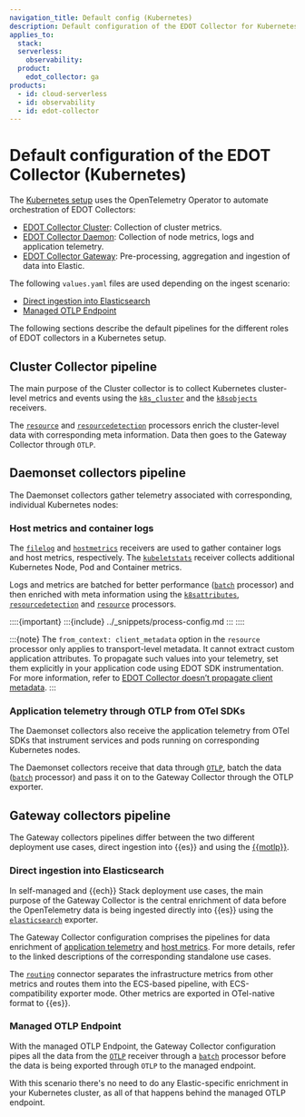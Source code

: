 ```yaml
---
navigation_title: Default config (Kubernetes)
description: Default configuration of the EDOT Collector for Kubernetes.
applies_to:
  stack:
  serverless:
    observability:
  product:
    edot_collector: ga
products:
  - id: cloud-serverless
  - id: observability
  - id: edot-collector
---
```


# Default configuration of the EDOT Collector (Kubernetes)

The [Kubernetes setup](docs-content://solutions/observability/get-started/opentelemetry/quickstart/index.md) uses the OpenTelemetry Operator to automate orchestration of EDOT Collectors:

* [EDOT Collector Cluster](#cluster-collector-pipeline): Collection of cluster metrics.
* [EDOT Collector Daemon](#daemonset-collectors-pipeline): Collection of node metrics, logs and application telemetry.
* [EDOT Collector Gateway](#gateway-collectors-pipeline): Pre-processing, aggregation and ingestion of data into Elastic.

The following `values.yaml` files are used depending on the ingest scenario:

* [Direct ingestion into Elasticsearch](https://github.com/elastic/elastic-agent/blob/main/deploy/helm/edot-collector/kube-stack/values.yaml)
* [Managed OTLP Endpoint](https://github.com/elastic/elastic-agent/blob/main/deploy/helm/edot-collector/kube-stack/managed_otlp/values.yaml)

The following sections describe the default pipelines for the different roles of EDOT collectors in a Kubernetes setup.

## Cluster Collector pipeline

The main purpose of the Cluster collector is to collect Kubernetes cluster-level metrics and events using the [`k8s_cluster`] and the [`k8sobjects`] receivers.

The [`resource`] and [`resourcedetection`] processors enrich the cluster-level data with corresponding meta information. Data then goes to the Gateway Collector through `OTLP`. 

## Daemonset collectors pipeline

The Daemonset collectors gather telemetry associated with corresponding, individual Kubernetes nodes:

### Host metrics and container logs

The [`filelog`] and [`hostmetrics`] receivers are used to gather container logs and host metrics, respectively. The [`kubeletstats`] receiver collects additional Kubernetes Node, Pod and Container metrics.

Logs and metrics are batched for better performance ([`batch`] processor) and then enriched with meta information using the [`k8sattributes`], [`resourcedetection`] and [`resource`] processors.

::::{important}
:::{include} ../_snippets/process-config.md
:::
::::

:::{note}
The `from_context: client_metadata` option in the `resource` processor only applies to transport-level metadata. It cannot extract custom application attributes. To propagate such values into your telemetry, set them explicitly in your application code using EDOT SDK instrumentation. For more information, refer to [EDOT Collector doesn’t propagate client metadata](docs-content://troubleshoot/ingest/opentelemetry/edot-collector/metadata.md).
:::

### Application telemetry through OTLP from OTel SDKs

The Daemonset collectors also receive the application telemetry from OTel SDKs that instrument services and pods running on corresponding Kubernetes nodes.

The Daemonset collectors receive that data through [`OTLP`], batch the data ([`batch`] processor) and pass it on to the Gateway Collector through the OTLP exporter.

## Gateway collectors pipeline

The Gateway collectors pipelines differ between the two different deployment use cases, direct ingestion into {{es}} and using the [{{motlp}}](opentelemetry://reference/motlp.md).

### Direct ingestion into Elasticsearch

In self-managed and {{ech}} Stack deployment use cases, the main purpose of the Gateway Collector is the central enrichment of data before the OpenTelemetry data is being ingested directly into {{es}} using the [`elasticsearch`] exporter.

The Gateway Collector configuration comprises the pipelines for data enrichment of [application telemetry](/reference/edot-collector/config/default-config-standalone.md#application-and-traces-collection-pipeline) and [host metrics](/reference/edot-collector/config/default-config-standalone.md#host-metrics-collection-pipeline). For more details, refer to the linked descriptions of the corresponding standalone use cases.

The [`routing`] connector separates the infrastructure metrics from other metrics and routes them into the ECS-based pipeline, with ECS-compatibility exporter mode. Other metrics are exported in OTel-native format to {{es}}.

### Managed OTLP Endpoint

With the managed OTLP Endpoint, the Gateway Collector configuration pipes all the data from the [`OTLP`] receiver through a [`batch`] processor before the data is being exported through `OTLP` to the managed endpoint.

With this scenario there's no need to do any Elastic-specific enrichment in your Kubernetes cluster, as all of that happens behind the managed OTLP endpoint.

[`hostmetrics`]: https://github.com/open-telemetry/opentelemetry-collector-contrib/tree/main/receiver/hostmetricsreceiver
[`elasticsearch`]: https://github.com/open-telemetry/opentelemetry-collector-contrib/tree/main/exporter/elasticsearchexporter
[`elasticinframetrics`]: https://github.com/elastic/opentelemetry-collector-components/tree/main/processor/elasticinframetricsprocessor
[`elasticsearch`]: https://github.com/open-telemetry/opentelemetry-collector-contrib/tree/main/exporter/elasticsearchexporter
[`k8s_cluster`]: https://github.com/open-telemetry/opentelemetry-collector-contrib/tree/main/receiver/k8sclusterreceiver
[`k8sobjects`]: https://github.com/open-telemetry/opentelemetry-collector-contrib/tree/main/receiver/k8sobjectsreceiver
[`resource`]: https://github.com/open-telemetry/opentelemetry-collector-contrib/tree/main/processor/resourceprocessor
[`k8sattributes`]: https://github.com/open-telemetry/opentelemetry-collector-contrib/tree/main/processor/k8sattributesprocessor
[`resourcedetection`]: https://github.com/open-telemetry/opentelemetry-collector-contrib/tree/main/processor/resourcedetectionprocessor
[`filelog`]: https://github.com/open-telemetry/opentelemetry-collector-contrib/tree/main/receiver/filelogreceiver
[`hostmetrics`]: https://github.com/open-telemetry/opentelemetry-collector-contrib/tree/main/receiver/hostmetricsreceiver
[`kubeletstats`]: https://github.com/open-telemetry/opentelemetry-collector-contrib/tree/main/receiver/kubeletstatsreceiver
[`batch`]: https://github.com/open-telemetry/opentelemetry-collector/tree/main/processor/batchprocessor
[`OTLP`]: https://github.com/open-telemetry/opentelemetry-collector/tree/main/receiver/otlpreceiver
[`routing`]: https://github.com/open-telemetry/opentelemetry-collector-contrib/tree/main/connector/routingconnector
